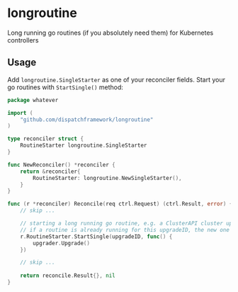 # longroutine
Long running go routines (if you absolutely need them) for Kubernetes controllers

## Usage

Add `longroutine.SingleStarter` as one of your reconciler fields. Start your go routines with `StartSingle()` method:

```go
package whatever

import (
	"github.com/dispatchframework/longroutine"
)

type reconciler struct {
	RoutineStarter longroutine.SingleStarter
}

func NewReconciler() *reconciler {
	return &reconciler{
		RoutineStarter: longroutine.NewSingleStarter(),
	}
}

func (r *reconciler) Reconcile(req ctrl.Request) (ctrl.Result, error) {
	// skip ...	

	// starting a long running go routine, e.g. a ClusterAPI cluster upgrade
	// if a routine is already running for this upgradeID, the new one will not be started
	r.RoutineStarter.StartSingle(upgradeID, func() {
		upgrader.Upgrade()
	})

	// skip ...
	
	return reconcile.Result{}, nil
}
```
